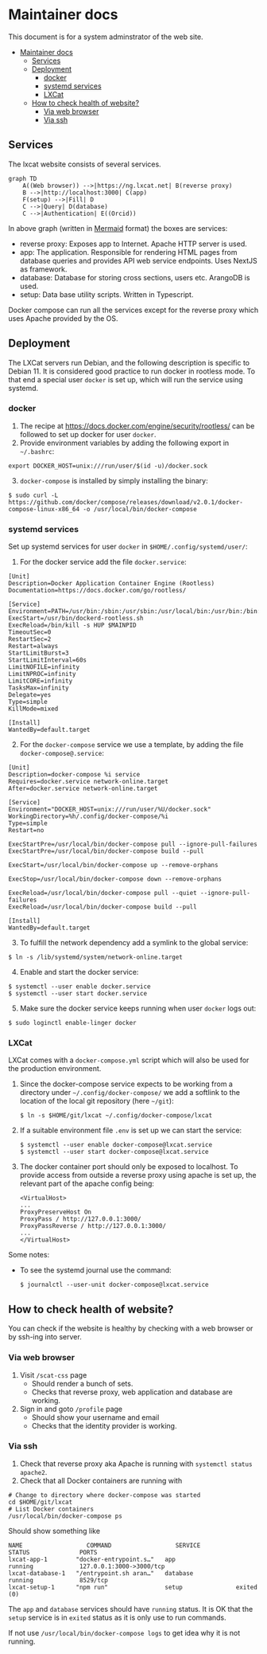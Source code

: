 <!--
SPDX-FileCopyrightText: LXCat team

SPDX-License-Identifier: AGPL-3.0-or-later
-->

# Maintainer docs

This document is for a system adminstrator of the web site.

- [Maintainer docs](#maintainer-docs)
  - [Services](#services)
  - [Deployment](#deployment)
    - [docker](#docker)
    - [systemd services](#systemd-services)
    - [LXCat](#lxcat)
  - [How to check health of website?](#how-to-check-health-of-website)
    - [Via web browser](#via-web-browser)
    - [Via ssh](#via-ssh)

## Services

The lxcat website consists of several services.

```mermaid
graph TD
    A((Web browser)) -->|https://ng.lxcat.net| B(reverse proxy)
    B -->|http://localhost:3000| C(app)
    F(setup) -->|Fill| D
    C -->|Query| D(database)
    C -->|Authentication| E((Orcid))
```

In above graph (written in [Mermaid](https://mermaid-js.github.io/mermaid) format) the boxes are services:

* reverse proxy: Exposes app to Internet. Apache HTTP server is used.
* app: The application. Responsible for rendering HTML pages from database queries and provides API web service endpoints. Uses NextJS as framework.
* database: Database for storing cross sections, users etc. ArangoDB is used.
* setup: Data base utility scripts. Written in Typescript.

Docker compose can run all the services except for the reverse proxy which uses Apache provided by the OS.

## Deployment

The LXCat servers run Debian, and the following description is specific to Debian 11.
It is considered good practice to run docker in rootless mode.
To that end a special user `docker` is set up, which will run the service using systemd.

### docker

1. The recipe at https://docs.docker.com/engine/security/rootless/ can be followed to set up docker for user `docker`.
2. Provide environment variables by adding the following export in `~/.bashrc`:
```
export DOCKER_HOST=unix:///run/user/$(id -u)/docker.sock
```
3. `docker-compose` is installed by simply installing the binary:
```
$ sudo curl -L https://github.com/docker/compose/releases/download/v2.0.1/docker-compose-linux-x86_64 -o /usr/local/bin/docker-compose
```

### systemd services

Set up systemd services for user `docker` in `$HOME/.config/systemd/user/`:
1. For the docker service add the file `docker.service`:
  ```
  [Unit]
  Description=Docker Application Container Engine (Rootless)
  Documentation=https://docs.docker.com/go/rootless/

  [Service]
  Environment=PATH=/usr/bin:/sbin:/usr/sbin:/usr/local/bin:/usr/bin:/bin:/usr/local/games:/usr/games
  ExecStart=/usr/bin/dockerd-rootless.sh
  ExecReload=/bin/kill -s HUP $MAINPID
  TimeoutSec=0
  RestartSec=2
  Restart=always
  StartLimitBurst=3
  StartLimitInterval=60s
  LimitNOFILE=infinity
  LimitNPROC=infinity
  LimitCORE=infinity
  TasksMax=infinity
  Delegate=yes
  Type=simple
  KillMode=mixed

  [Install]
  WantedBy=default.target
  ```
2. For the `docker-compose` service we use a template, by adding the file `docker-compose@.service`:
  ```
  [Unit]
  Description=docker-compose %i service
  Requires=docker.service network-online.target
  After=docker.service network-online.target

  [Service]
  Environment="DOCKER_HOST=unix:///run/user/%U/docker.sock"
  WorkingDirectory=%h/.config/docker-compose/%i
  Type=simple
  Restart=no

  ExecStartPre=/usr/local/bin/docker-compose pull --ignore-pull-failures
  ExecStartPre=/usr/local/bin/docker-compose build --pull

  ExecStart=/usr/local/bin/docker-compose up --remove-orphans

  ExecStop=/usr/local/bin/docker-compose down --remove-orphans

  ExecReload=/usr/local/bin/docker-compose pull --quiet --ignore-pull-failures
  ExecReload=/usr/local/bin/docker-compose build --pull

  [Install]
  WantedBy=default.target
  ```
3. To fulfill the network dependency add a symlink to the global service:
  ```
  $ ln -s /lib/systemd/system/network-online.target
  ```
4. Enable and start the docker service:
  ```
  $ systemctl --user enable docker.service
  $ systemctl --user start docker.service
  ```
5. Make sure the docker service keeps running when user `docker` logs out:
  ```
  $ sudo loginctl enable-linger docker
  ```

### LXCat
LXCat comes with a `docker-compose.yml` script which will also be used for the production environment.

1. Since the docker-compose service expects to be working from a directory under `~/.config/docker-compose/` we add a softlink to the location of the local git repository (here `~/git`):
   ```shell
   $ ln -s $HOME/git/lxcat ~/.config/docker-compose/lxcat
   ```
2. If a suitable environment file `.env` is set up we can start the service:
   ```shell
   $ systemctl --user enable docker-compose@lxcat.service
   $ systemctl --user start docker-compose@lxcat.service
   ```
3. The docker container port should only be exposed to localhost.
   To provide access from outside a reverse proxy using apache is set up, the relevant part of the apache config being:
   ```
   <VirtualHost>
   ...
   ProxyPreserveHost On
   ProxyPass / http://127.0.0.1:3000/
   ProxyPassReverse / http://127.0.0.1:3000/
   ...
   </VirtualHost>
   ```

Some notes:
- To see the systemd journal use the command:
  ```shell
  $ journalctl --user-unit docker-compose@lxcat.service
  ```

## How to check health of website?

You can check if the website is healthy by checking with a web browser or by ssh-ing into server.

### Via web browser

1. Visit `/scat-css` page
   - Should render a bunch of sets.
   - Checks that reverse proxy, web application and database are working.
2. Sign in and goto `/profile` page
   - Should show your username and email
   - Checks that the identity provider is working.

### Via ssh

1. Check that reverse proxy aka Apache is running with `systemctl status apache2`.
2. Check that all Docker containers are running with

```shell
# Change to directory where docker-compose was started
cd $HOME/git/lxcat
# List Docker containers
/usr/local/bin/docker-compose ps
```

Should show something like

```shell
NAME                  COMMAND                  SERVICE             STATUS              PORTS
lxcat-app-1        "docker-entrypoint.s…"   app                 running             127.0.0.1:3000->3000/tcp
lxcat-database-1   "/entrypoint.sh aran…"   database            running             8529/tcp
lxcat-setup-1      "npm run"                setup               exited (0)
```
The `app` and `database` services should have `running` status.
It is OK that the `setup` service is in `exited` status as it is only use to run commands.

If not use `/usr/local/bin/docker-compose logs` to get idea why it is not running.

